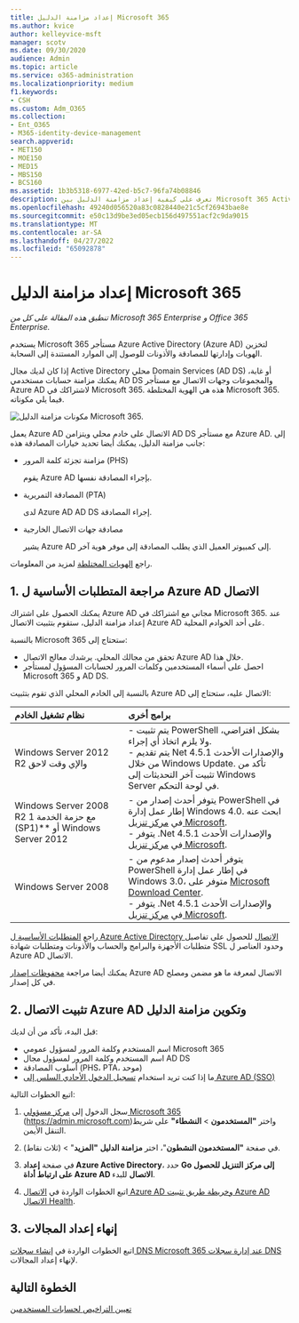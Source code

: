 ```yaml
---
title: إعداد مزامنة الدليل Microsoft 365
ms.author: kvice
author: kelleyvice-msft
manager: scotv
ms.date: 09/30/2020
audience: Admin
ms.topic: article
ms.service: o365-administration
ms.localizationpriority: medium
f1.keywords:
- CSH
ms.custom: Adm_O365
ms.collection:
- Ent_O365
- M365-identity-device-management
search.appverid:
- MET150
- MOE150
- MED15
- MBS150
- BCS160
ms.assetid: 1b3b5318-6977-42ed-b5c7-96fa74b08846
description: تعرف على كيفية إعداد مزامنة الدليل بين Microsoft 365 Active Directory محلي.
ms.openlocfilehash: 49240d056520a83c0828440e21c5cf26943bae8e
ms.sourcegitcommit: e50c13d9be3ed05ecb156d497551acf2c9da9015
ms.translationtype: MT
ms.contentlocale: ar-SA
ms.lasthandoff: 04/27/2022
ms.locfileid: "65092878"
---
```

# <a name="set-up-directory-synchronization-for-microsoft-365"></a>إعداد مزامنة الدليل Microsoft 365

*تنطبق هذه المقالة على كل من Microsoft 365 Enterprise و Office 365 Enterprise.*

يستخدم Microsoft 365 مستأجر Azure Active Directory (Azure AD) لتخزين الهويات وإدارتها للمصادقة والأذونات للوصول إلى الموارد المستندة إلى السحابة. 

إذا كان لديك مجال Active Directory محلي Domain Services (AD DS) أو غابة، يمكنك مزامنة حسابات مستخدمي AD DS والمجموعات وجهات الاتصال مع مستأجر Azure AD لاشتراكك في Microsoft 365. هذه هي الهوية المختلطة Microsoft 365. فيما يلي مكوناته.

![مكونات مزامنة الدليل Microsoft 365.](../media/about-microsoft-365-identity/hybrid-identity.png)

يعمل Azure AD الاتصال على خادم محلي ويتزامن AD DS مع مستأجر Azure AD. إلى جانب مزامنة الدليل، يمكنك أيضا تحديد خيارات المصادقة هذه:

- مزامنة تجزئة كلمة المرور (PHS)

  يقوم Azure AD بإجراء المصادقة نفسها.

- المصادقة التمريرية (PTA)

  لدى Azure AD AD DS إجراء المصادقة.

- مصادقة جهات الاتصال الخارجية

  يشير Azure AD إلى كمبيوتر العميل الذي يطلب المصادقة إلى موفر هوية آخر.

راجع [الهويات المختلطة](plan-for-directory-synchronization.md) لمزيد من المعلومات.
  
## <a name="1-review-prerequisites-for-azure-ad-connect"></a>1. مراجعة المتطلبات الأساسية ل Azure AD الاتصال

يمكنك الحصول على اشتراك Azure AD مجاني مع اشتراكك في Microsoft 365. عند إعداد مزامنة الدليل، ستقوم بتثبيت الاتصال Azure AD على أحد الخوادم المحلية.
  
بالنسبة Microsoft 365 ستحتاج إلى:
  
- تحقق من مجالك المحلي. يرشدك معالج الاتصال Azure AD خلال هذا.
- احصل على أسماء المستخدمين وكلمات المرور لحسابات المسؤول لمستأجر Microsoft 365 و AD DS.

بالنسبة إلى الخادم المحلي الذي تقوم بتثبيت Azure AD الاتصال عليه، ستحتاج إلى:
  
|**نظام تشغيل الخادم**|**برامج أخرى**|
|:-----|:-----|
|Windows Server 2012 R2 والإي وقت لاحق | - يتم تثبيت PowerShell بشكل افتراضي، ولا يلزم اتخاذ أي إجراء.  <br> - يتم تقديم Net 4.5.1 والإصدارات الأحدث من خلال Windows Update. تأكد من تثبيت آخر التحديثات إلى Windows Server في لوحة التحكم. |
|Windows Server 2008 R2 مع حزمة الخدمة 1 (SP1)** أو Windows Server 2012 | - يتوفر أحدث إصدار من PowerShell في إطار عمل إدارة Windows 4.0. ابحث عنه في [مركز تنزيل Microsoft](https://go.microsoft.com/fwlink/p/?LinkId=717996).  <br> - يتوفر .Net 4.5.1 والإصدارات الأحدث في [مركز تنزيل Microsoft](https://go.microsoft.com/fwlink/p/?LinkId=717996). |
|Windows Server 2008‏ | - يتوفر أحدث إصدار مدعوم من PowerShell في إطار عمل إدارة Windows 3.0، متوفر على [Microsoft Download Center](https://go.microsoft.com/fwlink/p/?LinkId=717996).  <br> - يتوفر .Net 4.5.1 والإصدارات الأحدث في [مركز تنزيل Microsoft](https://go.microsoft.com/fwlink/p/?LinkId=717996). |

راجع [المتطلبات الأساسية ل Azure Active Directory الاتصال](/azure/active-directory/hybrid/how-to-connect-install-prerequisites) للحصول على تفاصيل متطلبات الأجهزة والبرامج والحساب والأذونات ومتطلبات شهادة SSL وحدود العناصر ل Azure AD الاتصال.
  
يمكنك أيضا مراجعة [محفوظات إصدار](/azure/active-directory/hybrid/reference-connect-version-history) Azure AD الاتصال لمعرفة ما هو مضمن ومصلح في كل إصدار.

## <a name="2-install-azure-ad-connect-and-configure-directory-synchronization"></a>2. تثبيت الاتصال Azure AD وتكوين مزامنة الدليل

قبل البدء، تأكد من أن لديك:

- اسم المستخدم وكلمة المرور لمسؤول عمومي Microsoft 365
- اسم المستخدم وكلمة المرور لمسؤول مجال AD DS
- أسلوب المصادقة (PHS، PTA، موحد)
- ما إذا كنت تريد استخدام [تسجيل الدخول الأحادي السلس إلى Azure AD (SSO)](/azure/active-directory/hybrid/how-to-connect-sso)

اتبع الخطوات التالية:

1. سجل الدخول إلى [مركز مسؤولي Microsoft 365](https://admin.microsoft.com) (https://admin.microsoft.com)واختر **"المستخدمون** \> **النشطاء"** على شريط التنقل الأيمن.
2. في صفحة **"المستخدمون النشطون**"، اختر **مزامنة الدليل** **"المزيد**" \> (ثلاث نقاط).
  
3. في صفحة **إعداد Azure Active Directory**، حدد **Go إلى مركز التنزيل للحصول على ارتباط أداة Azure AD الاتصال** للبدء. 
4. اتبع الخطوات الواردة في [الاتصال Azure AD وخريطة طريق تثبيت Azure AD الاتصال Health](/azure/active-directory/hybrid/how-to-connect-install-roadmap).

## <a name="3-finish-setting-up-domains"></a>3. إنهاء إعداد المجالات

اتبع الخطوات الواردة في [إنشاء سجلات DNS Microsoft 365 عند إدارة سجلات DNS](/office365/admin/get-help-with-domains/create-dns-records-at-any-dns-hosting-provider) لإنهاء إعداد المجالات.

## <a name="next-step"></a>الخطوة التالية

[تعيين التراخيص لحسابات المستخدمين](assign-licenses-to-user-accounts.md)
